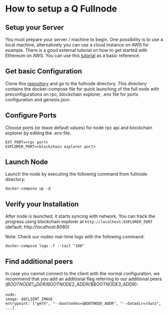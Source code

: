 # How to setup a Q Fullnode

## Setup your Server

You must prepare your server / machine to begin. One possibility is to use a local machine, alternatively you can use a cloud instance on AWS for example. There is a good external tutorial on how to get started with Ethereum on AWS. You can use this [tutorial](https://medium.com/@pilankar.akshay3/how-to-setup-a-ethereum-poa-private-proof-of-authority-ethereum-network-network-on-amazon-aws-5fdf56d2ad93) as a basic reference.

## Get basic Configuration

Clone this [repository](https://gitlab.com/q-dev/mainnet-public-tools/) and go to the fullnode directory. This directory contains the docker-compose file for quick launching of the full node with preconfigurations on rpc, blockchain explorer, .env file for ports configuration and genesis.json.

## Configure Ports

Choose ports (or leave default values) for node rpc api and blockchain explorer by editing the .env file.

`EXT_PORT=<rpc port>`  
`EXPLORER_PORT=<blockchain explorer port>`

## Launch Node

Launch the node by executing the following command from fullnode directory:

`docker-compose up -d`

## Verify your Installation

After node is launched, it starts syncing with network. You can track the progress using blockchain explorer at `http://localhost:EXPLORER_PORT` (default: http://localhost:8080)

Note: Check our nodes real-time logs with the following command:

`docker-compose logs -f --tail "100"`

## Find additional peers

In case you cannot connect to the client with the normal configuration, we recommend that you add an additional flag referring to our additional peers ($BOOTNODE1_ADDR/$BOOTNODE2_ADDR/$BOOTNODE3_ADDR):

    node:
    image: $QCLIENT_IMAGE
    entrypoint: ["geth", "--bootnodes=$BOOTNODE_ADDR", "--datadir=/data", ...]
